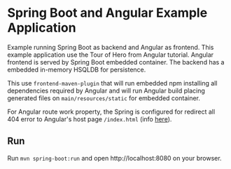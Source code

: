 # Spring Boot and Angular Example Application

Example running Spring Boot as backend and Angular as frontend. This example application use the Tour of Hero from Angular tutorial. Angular frontend is served by Spring Boot embedded container. The backend has a embedded in-memory HSQLDB for persistence.

This use `frontend-maven-plugin` that will run embedded npm installing all dependencies required by Angular and will run Angular build placing generated files on `main/resources/static` for embedded container.

For Angular route work property, the Spring is configured for redirect all 404 error to Angular's host page `/index.html` (info [here](https://angular.io/guide/deployment#basic-deployment-to-a-remote-server)).

## Run

Run `mvn spring-boot:run` and open http://localhost:8080 on your browser.
